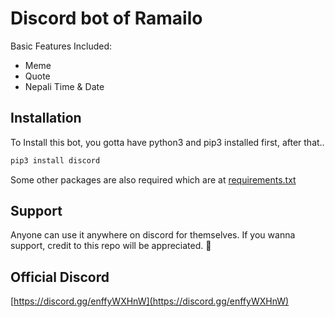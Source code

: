# Discord bot of Ramailo

Basic Features Included:

- Meme
- Quote
- Nepali Time & Date


## Installation

To Install this bot, you gotta have python3 and pip3 installed first, after that..

```bash
pip3 install discord
```

Some other packages are also required which are at [requirements.txt](/requirements.txt)


## Support
Anyone can use it anywhere on discord for themselves. If you wanna support, credit to this repo will be appreciated. 😬

## Official Discord
[https://discord.gg/enffyWXHnW](https://discord.gg/enffyWXHnW)